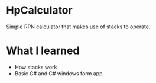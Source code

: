 # HpCalculator
Simple RPN calculator that makes use of stacks to operate.

# What I learned
* How stacks work
* Basic C# and C# windows form app
